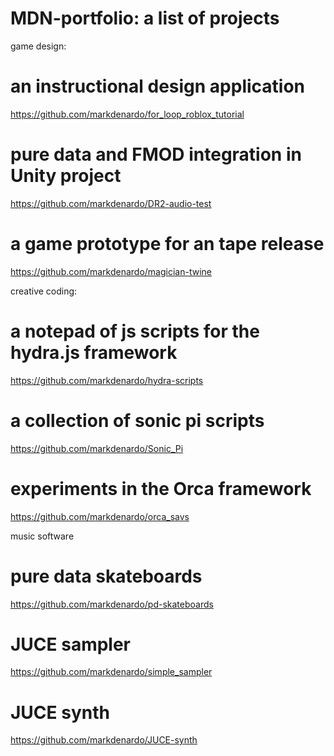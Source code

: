 # MDN-portfolio: a list of projects

 game design:
# an instructional design application
https://github.com/markdenardo/for_loop_roblox_tutorial
# pure data and FMOD integration in Unity project
https://github.com/markdenardo/DR2-audio-test
# a game prototype for an tape release
https://github.com/markdenardo/magician-twine

creative coding:
# a notepad of js scripts for the hydra.js framework
https://github.com/markdenardo/hydra-scripts
# a collection of sonic pi scripts
https://github.com/markdenardo/Sonic_Pi
# experiments in the Orca framework
https://github.com/markdenardo/orca_savs

music software
# pure data skateboards
https://github.com/markdenardo/pd-skateboards
# JUCE sampler
https://github.com/markdenardo/simple_sampler
# JUCE synth
https://github.com/markdenardo/JUCE-synth

